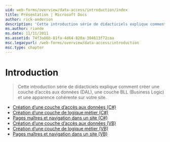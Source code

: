 ```yaml
---
uid: web-forms/overview/data-access/introduction/index
title: Présentation | Microsoft Docs
author: rick-anderson
description: 'Cette introduction série de didacticiels explique comment créer une couche d’accès aux données (DAL), une couche BLL (Business Logic) et une apparence cohérente sur votre site.'
ms.author: riande
ms.date: 11/11/2011
ms.assetid: 74f3a86b-81fa-4d64-820a-304613f72caa
msc.legacyurl: /web-forms/overview/data-access/introduction
msc.type: chapter
---
```

<a name="introduction"></a>Introduction
====================
> Cette introduction série de didacticiels explique comment créer une couche d’accès aux données (DAL), une couche BLL (Business Logic) et une apparence cohérente sur votre site.


- [Création d’une couche d’accès aux données (C#)](creating-a-data-access-layer-cs.md)
- [Création d’une couche de logique métier (C#)](creating-a-business-logic-layer-cs.md)
- [Pages maîtres et navigation dans un site (C#)](master-pages-and-site-navigation-cs.md)
- [Création d’une couche d’accès aux données (VB)](creating-a-data-access-layer-vb.md)
- [Création d’une couche de logique métier (VB)](creating-a-business-logic-layer-vb.md)
- [Pages maîtres et navigation dans un site (VB)](master-pages-and-site-navigation-vb.md)
